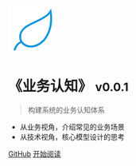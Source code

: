 ![logo](_media/icon.svg)

# 《业务认知》 <small>v0.0.1</small>

> 构建系统的业务认知体系

- 从业务视角，介绍常见的业务场景
- 从技术视角，核心模型设计的思考

[GitHub](https://github.com/yasinshaw/business-congnitive)
[开始阅读](README)

